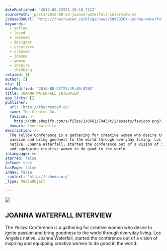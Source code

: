 ```yaml
---
datePublished: '2016-08-23T21:19:10.731Z'
sourcePath: _posts/2016-08-23-joanna-waterfall-interview.md
isBasedOnUrl: 'http://thecreated.co/blogs/news/58979267-joanna-waterfall-interview'
keywords:
  - yellow
  - loved
  - learned
  - designer
  - creatives
  - created
  - joanna
  - women
  - inspire
  - thinking
related: []
author: []
via: {}
dateModified: '2016-08-23T21:19:09.876Z'
title: JOANNA WATERFALL INTERVIEW
app_links: []
publisher:
  url: 'http://thecreated.co'
  name: The Created Co.
  favicon: >-
    http://cdn.shopify.com/s/files/1/0662/7045/t/2/assets/favicon.png?12914394296892168340
  domain: thecreated.co
description: >-
  The Yellow Conference is a gathering for creative women who desire to ignite
  passion and bring goodness to the world through everyday living. Los Angeles
  native, Joanna Waterfall, started the conference out of a vision of inspiring
  and equipping creative women to do good in the world.
inLanguage: en
starred: false
inFeed: true
hasPage: false
inNav: false
_context: 'http://schema.org'
_type: MediaObject

---
```

<article style=""><img src="https://imgflo.herokuapp.com/graph/vahj1ThiexotieMo/a55fda30e8ace6f75110554c2076a244/noop.jpg?input=http%3A%2F%2Fcdn.shopify.com%2Fs%2Ffiles%2F1%2F0662%2F7045%2Ffiles%2Funnamed_1_1024x1024.jpg%3F5793554563010361241" /><h1>JOANNA WATERFALL INTERVIEW</h1><p>The Yellow Conference is a gathering for creative women who desire to ignite passion and bring goodness to the world through everyday living. Los Angeles native, Joanna Waterfall, started the conference out of a vision of inspiring and equipping creative women to do good in the world.</p></article>